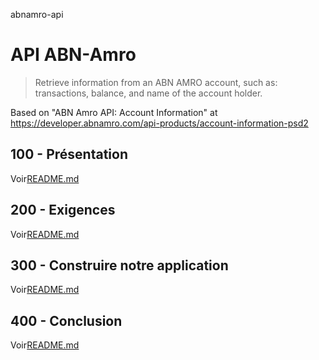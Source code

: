 abnamro-api

# API ABN-Amro

> Retrieve information from an ABN AMRO account, such as: transactions, balance, and name of the account holder.

Based on "ABN Amro API: Account Information" at <https://developer.abnamro.com/api-products/account-information-psd2>

## 100 - Présentation

Voir[README.md](./100/README.md)

## 200 - Exigences

Voir[README.md](./200/README.md)

## 300 - Construire notre application

Voir[README.md](./300/README.md)

## 400 - Conclusion

Voir[README.md](./400/README.md)
